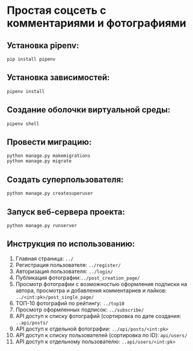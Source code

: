 # Простая соцсеть с комментариями и фотографиями


## Установка pipenv:

```
pip install pipenv
```

## Установка зависимостей:

```
pipenv install
```

## Создание оболочки виртуальной среды:

```
pipenv shell
```
## Провести миграцию:

```
python manage.py makemigrations
python manage.py migrate
```

## Создать суперпользователя:

```
python manage.py createsuperuser
```

## Запуск веб-сервера проекта:

```
python manage.py runserver
```

## Инструкция по использованию:

1. Главная страница: ```../```
2. Регистрация пользователя: ```../register/```
3. Авторизация пользователя: ``../login/``
4. Публикация фотографии:```../post_creation_page/```
5. Просмотр фотографии с возможностью оформления подписки на автора, просмотра и добавления комментариев и лайков: ```../<int:pk>/post_single_page/```
6. ТОП-10 фотографий по рейтингу: ```../top10```
7. Просмотр оформленных подписок: ```../subscribe/```
8. API доступ к списку фотографий (сортировка по дате создания: ```..api/posts/```
9. API доступ к отдельной фотографии: ```../api/posts/<int:pk>```
10. API доступ к списку пользователей (сортировка по ID): ```api/users/```
11. API доступ к отдельному пользователю: ```..api/users/<int:pk>```
